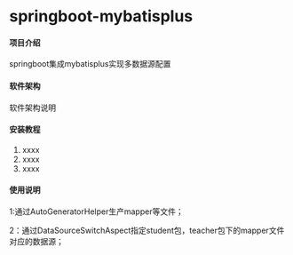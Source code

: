 # springboot-mybatisplus

#### 项目介绍
springboot集成mybatisplus实现多数据源配置

#### 软件架构
软件架构说明


#### 安装教程

1. xxxx
2. xxxx
3. xxxx

#### 使用说明

1:通过AutoGeneratorHelper生产mapper等文件；

2：通过DataSourceSwitchAspect指定student包，teacher包下的mapper文件对应的数据源；
